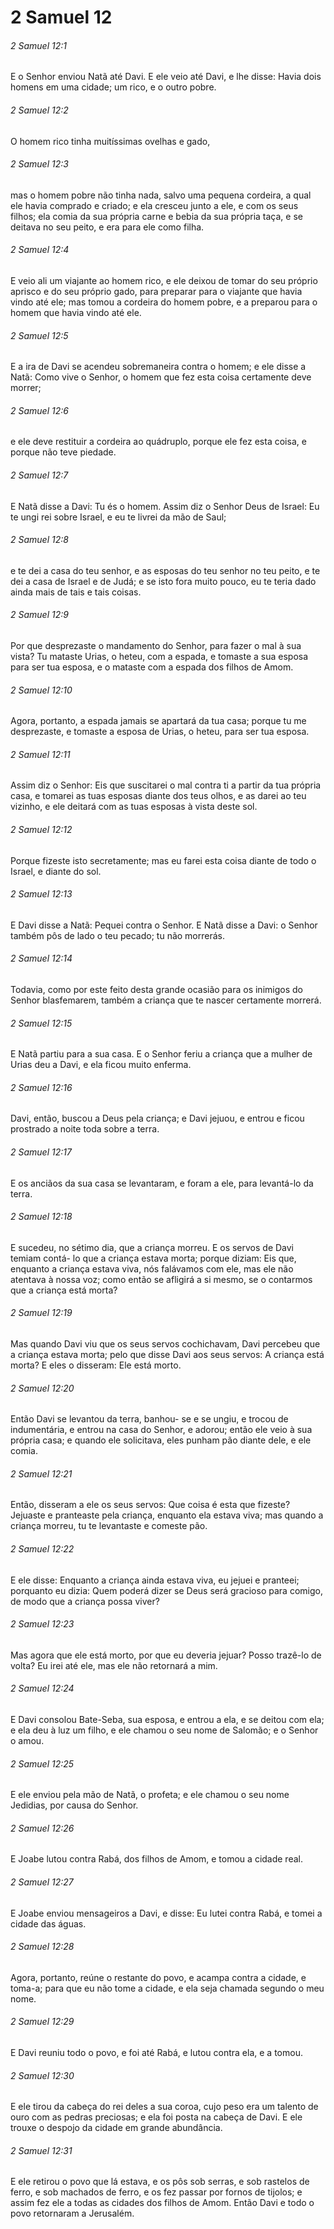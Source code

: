 # 2 Samuel 12

###### 2 Samuel 12:1

E o Senhor enviou Natã até Davi. E ele veio até Davi, e lhe disse: Havia dois homens em uma cidade; um rico, e o outro pobre.

###### 2 Samuel 12:2

O homem rico tinha muitíssimas ovelhas e gado,

###### 2 Samuel 12:3

mas o homem pobre não tinha nada, salvo uma pequena cordeira, a qual ele havia comprado e criado; e ela cresceu junto a ele, e com os seus filhos; ela comia da sua própria carne e bebia da sua própria taça, e se deitava no seu peito, e era para ele como filha.

###### 2 Samuel 12:4

E veio ali um viajante ao homem rico, e ele deixou de tomar do seu próprio aprisco e do seu próprio gado, para preparar para o viajante que havia vindo até ele; mas tomou a cordeira do homem pobre, e a preparou para o homem que havia vindo até ele.

###### 2 Samuel 12:5

E a ira de Davi se acendeu sobremaneira contra o homem; e ele disse a Natã: Como vive o Senhor, o homem que fez esta coisa certamente deve morrer;

###### 2 Samuel 12:6

e ele deve restituir a cordeira ao quádruplo, porque ele fez esta coisa, e porque não teve piedade.

###### 2 Samuel 12:7

E Natã disse a Davi: Tu és o homem. Assim diz o Senhor Deus de Israel: Eu te ungi rei sobre Israel, e eu te livrei da mão de Saul;

###### 2 Samuel 12:8

e te dei a casa do teu senhor, e as esposas do teu senhor no teu peito, e te dei a casa de Israel e de Judá; e se isto fora muito pouco, eu te teria dado ainda mais de tais e tais coisas.

###### 2 Samuel 12:9

Por que desprezaste o mandamento do Senhor, para fazer o mal à sua vista? Tu mataste Urias, o heteu, com a espada, e tomaste a sua esposa para ser tua esposa, e o mataste com a espada dos filhos de Amom.

###### 2 Samuel 12:10

Agora, portanto, a espada jamais se apartará da tua casa; porque tu me desprezaste, e tomaste a esposa de Urias, o heteu, para ser tua esposa.

###### 2 Samuel 12:11

Assim diz o Senhor: Eis que suscitarei o mal contra ti a partir da tua própria casa, e tomarei as tuas esposas diante dos teus olhos, e as darei ao teu vizinho, e ele deitará com as tuas esposas à vista deste sol.

###### 2 Samuel 12:12

Porque fizeste isto secretamente; mas eu farei esta coisa diante de todo o Israel, e diante do sol.

###### 2 Samuel 12:13

E Davi disse a Natã: Pequei contra o Senhor. E Natã disse a Davi: o Senhor também pôs de lado o teu pecado; tu não morrerás.

###### 2 Samuel 12:14

Todavia, como por este feito desta grande ocasião para os inimigos do Senhor blasfemarem, também a criança que te nascer certamente morrerá.

###### 2 Samuel 12:15

E Natã partiu para a sua casa. E o Senhor feriu a criança que a mulher de Urias deu a Davi, e ela ficou muito enferma.

###### 2 Samuel 12:16

Davi, então, buscou a Deus pela criança; e Davi jejuou, e entrou e ficou prostrado a noite toda sobre a terra.

###### 2 Samuel 12:17

E os anciãos da sua casa se levantaram, e foram a ele, para levantá-lo da terra.

###### 2 Samuel 12:18

E sucedeu, no sétimo dia, que a criança morreu. E os servos de Davi temiam contá- lo que a criança estava morta; porque diziam: Eis que, enquanto a criança estava viva, nós falávamos com ele, mas ele não atentava à nossa voz; como então se afligirá a si mesmo, se o contarmos que a criança está morta?

###### 2 Samuel 12:19

Mas quando Davi viu que os seus servos cochichavam, Davi percebeu que a criança estava morta; pelo que disse Davi aos seus servos: A criança está morta? E eles o disseram: Ele está morto.

###### 2 Samuel 12:20

Então Davi se levantou da terra, banhou- se e se ungiu, e trocou de indumentária, e entrou na casa do Senhor, e adorou; então ele veio à sua própria casa; e quando ele solicitava, eles punham pão diante dele, e ele comia.

###### 2 Samuel 12:21

Então, disseram a ele os seus servos: Que coisa é esta que fizeste? Jejuaste e pranteaste pela criança, enquanto ela estava viva; mas quando a criança morreu, tu te levantaste e comeste pão.

###### 2 Samuel 12:22

E ele disse: Enquanto a criança ainda estava viva, eu jejuei e pranteei; porquanto eu dizia: Quem poderá dizer se Deus será gracioso para comigo, de modo que a criança possa viver?

###### 2 Samuel 12:23

Mas agora que ele está morto, por que eu deveria jejuar? Posso trazê-lo de volta? Eu irei até ele, mas ele não retornará a mim.

###### 2 Samuel 12:24

E Davi consolou Bate-Seba, sua esposa, e entrou a ela, e se deitou com ela; e ela deu à luz um filho, e ele chamou o seu nome de Salomão; e o Senhor o amou.

###### 2 Samuel 12:25

E ele enviou pela mão de Natã, o profeta; e ele chamou o seu nome Jedidias, por causa do Senhor.

###### 2 Samuel 12:26

E Joabe lutou contra Rabá, dos filhos de Amom, e tomou a cidade real.

###### 2 Samuel 12:27

E Joabe enviou mensageiros a Davi, e disse: Eu lutei contra Rabá, e tomei a cidade das águas.

###### 2 Samuel 12:28

Agora, portanto, reúne o restante do povo, e acampa contra a cidade, e toma-a; para que eu não tome a cidade, e ela seja chamada segundo o meu nome.

###### 2 Samuel 12:29

E Davi reuniu todo o povo, e foi até Rabá, e lutou contra ela, e a tomou.

###### 2 Samuel 12:30

E ele tirou da cabeça do rei deles a sua coroa, cujo peso era um talento de ouro com as pedras preciosas; e ela foi posta na cabeça de Davi. E ele trouxe o despojo da cidade em grande abundância.

###### 2 Samuel 12:31

E ele retirou o povo que lá estava, e os pôs sob serras, e sob rastelos de ferro, e sob machados de ferro, e os fez passar por fornos de tijolos; e assim fez ele a todas as cidades dos filhos de Amom. Então Davi e todo o povo retornaram a Jerusalém.

